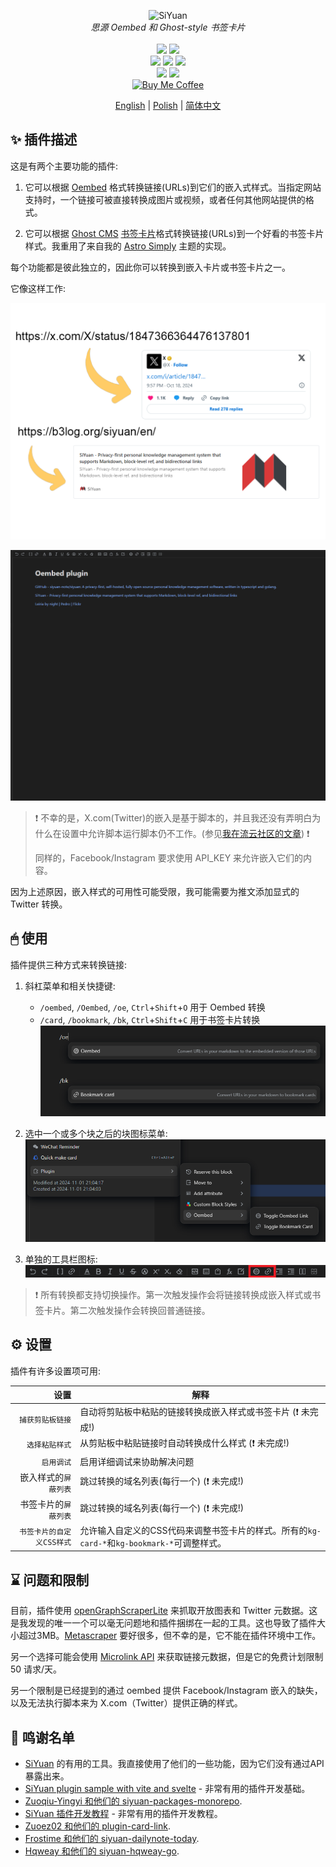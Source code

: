 <p align="center">
<img alt="SiYuan" src="https://raw.githubusercontent.com/anarion80/siyuan-oembed/refs/heads/main/icon.png">
<br>
<em>思源 Oembed 和 Ghost-style 书签卡片</em>
<br><br>
<a title="Releases" target="_blank" href="https://github.com/anarion80/siyuan-oembed/releases"><img src="https://img.shields.io/github/v/release/anarion80/siyuan-oembed?style=flat-square&color=9CF"></a>
<a title="Downloads" target="_blank" href="https://github.com/anarion80/siyuan-oembed/releases"><img src="https://img.shields.io/github/downloads/anarion80/siyuan-oembed/total.svg?style=flat-square&color=blueviolet"></a>
<br>
<a title="AGPLv3" target="_blank" href="https://www.gnu.org/licenses/agpl-3.0.txt"><img src="https://img.shields.io/github/license/anarion80/siyuan-oembed"></a>
<a title="Code Size" target="_blank" href="https://github.com/anarion80/siyuan-oembed"><img src="https://img.shields.io/github/languages/code-size/anarion80/siyuan-oembed.svg?style=flat-square&color=yellow"></a>
<a title="GitHub Pull Requests" target="_blank" href="https://github.com/anarion80/siyuan-oembed/pulls"><img src="https://img.shields.io/github/issues-pr-closed/anarion80/siyuan-oembed.svg?style=flat-square&color=FF9966"></a>
<br>
<a title="GitHub Commits" target="_blank" href="https://github.com/anarion80/siyuan-oembed/commits/main"><img src="https://img.shields.io/github/commit-activity/m/anarion80/siyuan-oembed.svg?style=flat-square"></a>
<a title="Last Commit" target="_blank" href="https://github.com/anarion80/siyuan-oembed/commits/main"><img src="https://img.shields.io/github/last-commit/anarion80/siyuan-oembed.svg?style=flat-square&color=FF9900"></a>
<br>
<a href="https://buymeacoffee.com/anarion" target="_blank"><img src="https://raw.githubusercontent.com/pachadotdev/buymeacoffee-badges/main/bmc-yellow.svg" alt="Buy Me Coffee"/></a>
</p>

<p align="center">
<a href="README.md">English</a> | <a href="README_pl_PL.md">Polish</a> | <a href="README_zh_CN.md">简体中文</a>
</p>

## ✨ 插件描述

这是有两个主要功能的插件:

1. 它可以根据 [Oembed](https://oembed.com/) 格式转换链接(URLs)到它们的嵌入式样式。当指定网站支持时，一个链接可被直接转换成图片或视频，或者任何其他网站提供的格式。

2. 它可以根据 [Ghost CMS](https://ghost.org/) [书签卡片](https://ghost.org/help/cards/#bookmark)格式转换链接(URLs)到一个好看的书签卡片样式。我重用了来自我的 [Astro Simply](https://github.com/anarion80/astro-simply) 主题的实现。

每个功能都是彼此独立的，因此你可以转换到嵌入卡片或书签卡片之一。

它像这样工作:

![preview.png](preview.png)

![example usage](asset/example_usage.gif)

> :exclamation:
> 不幸的是，X.com(Twitter)的嵌入是基于脚本的，并且我还没有弄明白为什么在设置中允许脚本运行脚本仍不工作。(参见[我在流云社区的文章](https://liuyun.io/article/1729866570402)) :exclamation:
>
> 同样的，Facebook/Instagram 要求使用 API_KEY 来允许嵌入它们的内容。

因为上述原因，嵌入样式的可用性可能受限，我可能需要为推文添加显式的 Twitter 转换。

## 🖱 使用

插件提供三种方式来转换链接:

1. 斜杠菜单和相关快捷键:
   - `/oembed`, `/Oembed`, `/oe`, `Ctrl`+`Shift`+`O` 用于 Oembed 转换
   - `/card`, `/bookmark`, `/bk`, `Ctrl`+`Shift`+`C` 用于书签卡片转换
  ![Slash Commands](asset/slashcommands.png)

2. 选中一个或多个块之后的块图标菜单:
  ![Block Icon Menu](asset/blockiconmenu.png)

3. 单独的工具栏图标:
  ![Toolbar icons](asset/toolbar.png)

> :exclamation:
> 所有转换都支持切换操作。第一次触发操作会将链接转换成嵌入样式或书签卡片。第二次触发操作会转换回普通链接。

## ⚙ 设置

插件有许多设置项可用:

| 设置 | 解释 |
| ---: | ----------- |
|`捕获剪贴板链接`|自动将剪贴板中粘贴的链接转换成嵌入样式或书签卡片 (:exclamation: 未完成!)|
|`选择粘贴样式`|从剪贴板中粘贴链接时自动转换成什么样式 (:exclamation: 未完成!)|
|`启用调试`|启用详细调试来协助解决问题|
|嵌入样式的`屏蔽列表`|跳过转换的域名列表(每行一个) (:exclamation: 未完成!)|
|书签卡片的`屏蔽列表`|跳过转换的域名列表(每行一个) (:exclamation: 未完成!)|
|`书签卡片的自定义CSS样式`|允许输入自定义的CSS代码来调整书签卡片的样式。所有的`kg-card-*`和`kg-bookmark-*`可调整样式。|

## ⌛ 问题和限制

目前，插件使用 [openGraphScraperLite](https://github.com/jshemas/openGraphScraperLite) 来抓取开放图表和 Twitter 元数据。这是我发现的唯一一个可以毫无问题地和插件捆绑在一起的工具。这也导致了插件大小超过3MB。[Metascraper](https://github.com/microlinkhq/metascraper) 要好很多，但不幸的是，它不能在插件环境中工作。

另一个选择可能会使用 [Microlink API](https://api.microlink.io) 来获取链接元数据，但是它的免费计划限制 50 请求/天。

另一个限制是已经提到的通过 oembed 提供 Facebook/Instagram 嵌入的缺失，以及无法执行脚本来为 X.com（Twitter）提供正确的样式。

## 🙏 鸣谢名单

- [SiYuan](https://github.com/siyuan-note/siyuan) 的有用的工具。我直接使用了他们的一些功能，因为它们没有通过API暴露出来。
- [SiYuan plugin sample with vite and svelte](https://github.com/siyuan-note/plugin-sample-vite-svelte) - 非常有用的插件开发基础。
- [Zuoqiu-Yingyi 和他们的 siyuan-packages-monorepo](https://github.com/Zuoqiu-Yingyi/siyuan-packages-monorepo).
- [SiYuan 插件开发教程](https://docs.siyuan-note.club/en/guide/plugin/sy-plugin-dev-quick-start.html?utm_source=liuyun.io) - 非常有用的插件开发教程。
- [Zuoez02 和他们的 plugin-card-link](https://github.com/zuoez02/siyuan-plugin-card-link).
- [Frostime 和他们的 siyuan-dailynote-today](https://github.com/frostime/siyuan-dailynote-today).
- [Hqweay 和他们的 siyuan-hqweay-go](https://github.com/hqweay/siyuan-hqweay-go).

